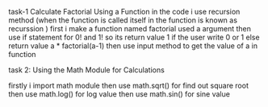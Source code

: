 task-1 Calculate Factorial Using a Function 
in the code i use recursion method (when the function is called itself in the function is known as recurssion )
first i make a function named factorial used a argument 
then use if statement for 0! and 1! so its return value 1 if the user write 0 or 1 
else return value a * factorial(a-1)
then use input method to get the value of a in function

task 2: Using the Math Module for Calculations

firstly i import math module 
then use math.sqrt() for find out square root 
then use math.log() for log value
then use math.sin() for sine value 

